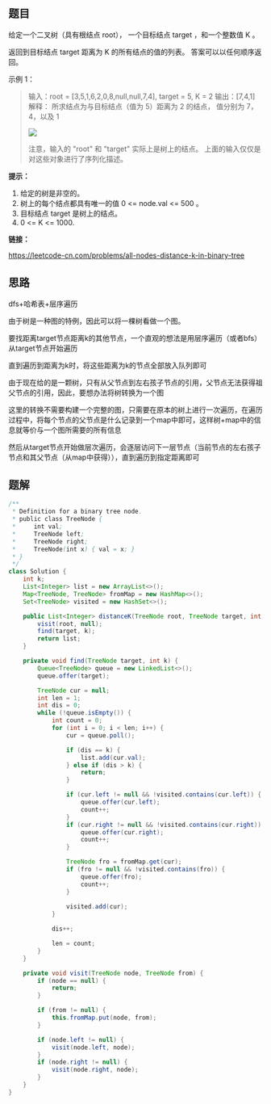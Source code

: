 ## 题目

给定一个二叉树（具有根结点 root）， 一个目标结点 target ，和一个整数值 K 。

返回到目标结点 target 距离为 K 的所有结点的值的列表。 答案可以以任何顺序返回。

 

示例 1：

> 输入：root = [3,5,1,6,2,0,8,null,null,7,4], target = 5, K = 2
> 输出：[7,4,1]
> 解释：
> 所求结点为与目标结点（值为 5）距离为 2 的结点，
> 值分别为 7，4，以及 1
>
> ![](https://s3-lc-upload.s3.amazonaws.com/uploads/2018/06/28/sketch0.png)
>
> 注意，输入的 "root" 和 "target" 实际上是树上的结点。
> 上面的输入仅仅是对这些对象进行了序列化描述。

**提示：**

1. 给定的树是非空的。
2. 树上的每个结点都具有唯一的值 0 <= node.val <= 500 。
3. 目标结点 target 是树上的结点。
4. 0 <= K <= 1000.

**链接：**

https://leetcode-cn.com/problems/all-nodes-distance-k-in-binary-tree

## 思路

dfs+哈希表+层序遍历

由于树是一种图的特例，因此可以将一棵树看做一个图。

要找距离target节点距离k的其他节点，一个直观的想法是用层序遍历（或者bfs）从target节点开始遍历

直到遍历到距离为k时，将这些距离为k的节点全部放入队列即可

由于现在给的是一颗树，只有从父节点到左右孩子节点的引用，父节点无法获得祖父节点的引用，因此，要想办法将树转换为一个图

这里的转换不需要构建一个完整的图，只需要在原本的树上进行一次遍历，在遍历过程中，将每个节点的父节点是什么记录到一个map中即可，这样树+map中的信息就等价与一个图所需要的所有信息

然后从target节点开始做层次遍历，会逐层访问下一层节点（当前节点的左右孩子节点和其父节点（从map中获得）），直到遍历到指定距离即可

## 题解

```java
/**
 * Definition for a binary tree node.
 * public class TreeNode {
 *     int val;
 *     TreeNode left;
 *     TreeNode right;
 *     TreeNode(int x) { val = x; }
 * }
 */
class Solution {
    int k;
    List<Integer> list = new ArrayList<>();
    Map<TreeNode, TreeNode> fromMap = new HashMap<>();
    Set<TreeNode> visited = new HashSet<>();

    public List<Integer> distanceK(TreeNode root, TreeNode target, int k) {
        visit(root, null);
        find(target, k);
        return list;
    }

    private void find(TreeNode target, int k) {
        Queue<TreeNode> queue = new LinkedList<>();
        queue.offer(target);

        TreeNode cur = null;
        int len = 1;
        int dis = 0;
        while (!queue.isEmpty()) {
            int count = 0;
            for (int i = 0; i < len; i++) {
                cur = queue.poll();

                if (dis == k) {
                    list.add(cur.val);
                } else if (dis > k) {
                    return;
                }

                if (cur.left != null && !visited.contains(cur.left)) {
                    queue.offer(cur.left);
                    count++;
                }
                if (cur.right != null && !visited.contains(cur.right)) {
                    queue.offer(cur.right);
                    count++;
                }

                TreeNode fro = fromMap.get(cur);
                if (fro != null && !visited.contains(fro)) {
                    queue.offer(fro);
                    count++;
                }
                
                visited.add(cur);
            }

            dis++;

            len = count;
        }
    }

    private void visit(TreeNode node, TreeNode from) {
        if (node == null) {
            return;
        }

        if (from != null) {
            this.fromMap.put(node, from);
        }

        if (node.left != null) {
            visit(node.left, node);
        }
        if (node.right != null) {
            visit(node.right, node);
        }
    }
}
```